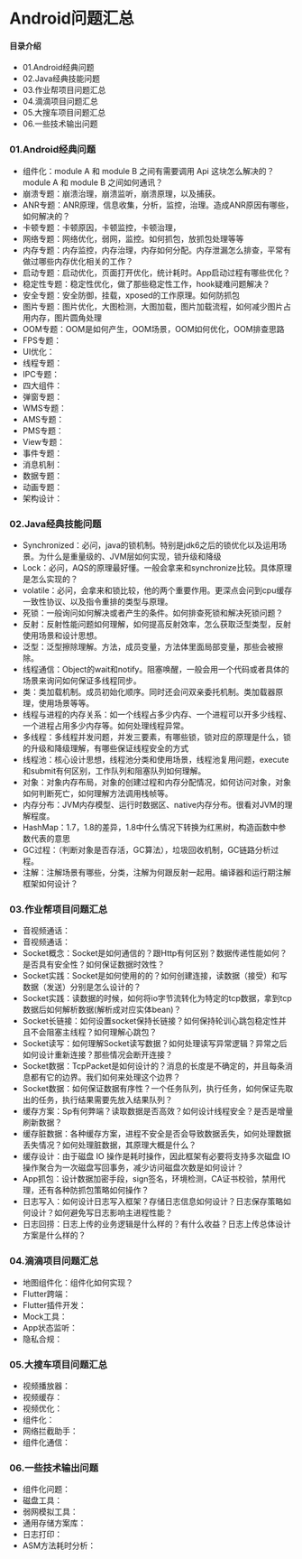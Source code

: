 # Android问题汇总
#### 目录介绍
- 01.Android经典问题
- 02.Java经典技能问题
- 03.作业帮项目问题汇总
- 04.滴滴项目问题汇总
- 05.大搜车项目问题汇总
- 06.一些技术输出问题




### 01.Android经典问题
- 组件化：module A 和 module B 之间有需要调用 Api 这块怎么解决的？module A 和 module B 之间如何通讯？
- 崩溃专题：崩溃治理，崩溃监听，崩溃原理，以及捕获。
- ANR专题：ANR原理，信息收集，分析，监控，治理。造成ANR原因有哪些，如何解决的？
- 卡顿专题：卡顿原因，卡顿监控，卡顿治理，
- 网络专题：网络优化，弱网，监控。如何抓包，放抓包处理等等
- 内存专题：内存监控，内存治理，内存如何分配。内存泄漏怎么排查，平常有做过哪些内存优化相关的工作？
- 启动专题：启动优化，页面打开优化，统计耗时。App启动过程有哪些优化？
- 稳定性专题：稳定性优化，做了那些稳定性工作，hook疑难问题解决？
- 安全专题：安全防御，挂载，xposed的工作原理。如何防抓包
- 图片专题：图片优化，大图检测，大图加载，图片加载流程，如何减少图片占用内存，图片圆角处理
- OOM专题：OOM是如何产生，OOM场景，OOM如何优化，OOM排查思路
- FPS专题：
- UI优化：
- 线程专题：
- IPC专题：
- 四大组件：
- 弹窗专题：
- WMS专题：
- AMS专题：
- PMS专题：
- View专题：
- 事件专题：
- 消息机制：
- 数据专题：
- 动画专题：
- 架构设计：



### 02.Java经典技能问题
- Synchronized：必问，java的锁机制。特别是jdk6之后的锁优化以及运用场景。为什么是重量级的、JVM层如何实现，锁升级和降级
- Lock：必问，AQS的原理最好懂。一般会拿来和synchronize比较。具体原理是怎么实现的？
- volatile：必问，会拿来和锁比较，他的两个重要作用。更深点会问到cpu缓存一致性协议、以及指令重排的类型与原理。
- 死锁：一般询问如何解决或者产生的条件。如何排查死锁和解决死锁问题？
- 反射：反射性能问题如何理解，如何提高反射效率，怎么获取泛型类型，反射使用场景和设计思想。
- 泛型：泛型擦除理解。方法，成员变量，方法体里面局部变量，那些会被擦除。
- 线程通信：Object的wait和notify。阻塞唤醒，一般会用一个代码或者具体的场景来询问如何保证多线程同步。
- 类：类加载机制。成员初始化顺序。同时还会问双亲委托机制。类加载器原理，使用场景等等。
- 线程与进程的内存关系：如一个线程占多少内存、一个进程可以开多少线程、一个进程占用多少内存等。如何处理线程异常。
- 多线程：多线程并发问题，并发三要素，有哪些锁，锁对应的原理是什么，锁的升级和降级理解，有哪些保证线程安全的方式
- 线程池：核心设计思想，线程池分类和使用场景，线程池复用问题，execute和submit有何区别，工作队列和阻塞队列如何理解。
- 对象：对象内存布局，对象的创建过程和内存分配情况，如何访问对象，对象如何判断死亡，如何理解方法调用栈帧等。
- 内存分布：JVM内存模型、运行时数据区、native内存分布。很看对JVM的理解程度。
- HashMap：1.7，1.8的差异，1.8中什么情况下转换为红黑树，构造函数中参数代表的意思
- GC过程：（判断对象是否存活，GC算法），垃圾回收机制，GC链路分析过程。
- 注解：注解场景有哪些，分类，注解为何跟反射一起用。编译器和运行期注解框架如何设计？



### 03.作业帮项目问题汇总
- 音视频通话：
- 音视频通话：
- Socket概念：Socket是如何通信的？跟Http有何区别？数据传递性能如何？是否具有安全性？如何保证数据时效性？
- Socket实践：Socket是如何使用的的？如何创建连接，读数据（接受）和写数据（发送）分别是怎么设计的？
- Socket实践：读数据的时候，如何将io字节流转化为特定的tcp数据，拿到tcp数据后如何解析数据(解析成对应实体bean)？
- Socket长链接：如何设置socket保持长链接？如何保持轮训心跳包稳定性并且不会阻塞主线程？如何理解心跳包？
- Socket读写：如何理解Socket读写数据？如何处理读写异常逻辑？异常之后如何设计重新连接？那些情况会断开连接？
- Socket数据：TcpPacket是如何设计的？消息的长度是不确定的，并且每条消息都有它的边界。我们如何来处理这个边界？
- Socket数据：如何保证数据有序性？一个任务队列，执行任务，如何保证先取出的任务，执行结果需要先放入结果队列？
- 缓存方案：Sp有何弊端？读取数据是否高效？如何设计线程安全？是否是增量刷新数据？
- 缓存脏数据：各种缓存方案，进程不安全是否会导致数据丢失，如何处理数据丢失情况？如何处理脏数据，其原理大概是什么？
- 缓存设计：由于磁盘 IO 操作是耗时操作，因此框架有必要将支持多次磁盘 IO 操作聚合为一次磁盘写回事务，减少访问磁盘次数是如何设计？
- App抓包：设计数据加密手段，sign签名，环境检测，CA证书校验，禁用代理，还有各种防抓包策略如何操作？
- 日志写入：如何设计日志写入框架？存储日志信息如何设计？日志保存策略如何设计？如何避免写日志影响主进程性能？
- 日志回捞：日志上传的业务逻辑是什么样的？有什么收益？日志上传总体设计方案是什么样的？



### 04.滴滴项目问题汇总
- 地图组件化：组件化如何实现？
- Flutter跨端：
- Flutter插件开发：
- Mock工具：
- App状态监听：
- 隐私合规：



### 05.大搜车项目问题汇总
- 视频播放器：
- 视频缓存：
- 视频优化：
- 组件化：
- 网络拦截助手：
- 组件化通信：



### 06.一些技术输出问题
- 组件化问题：
- 磁盘工具：
- 弱网模拟工具：
- 通用存储方案库：
- 日志打印：
- ASM方法耗时分析：





